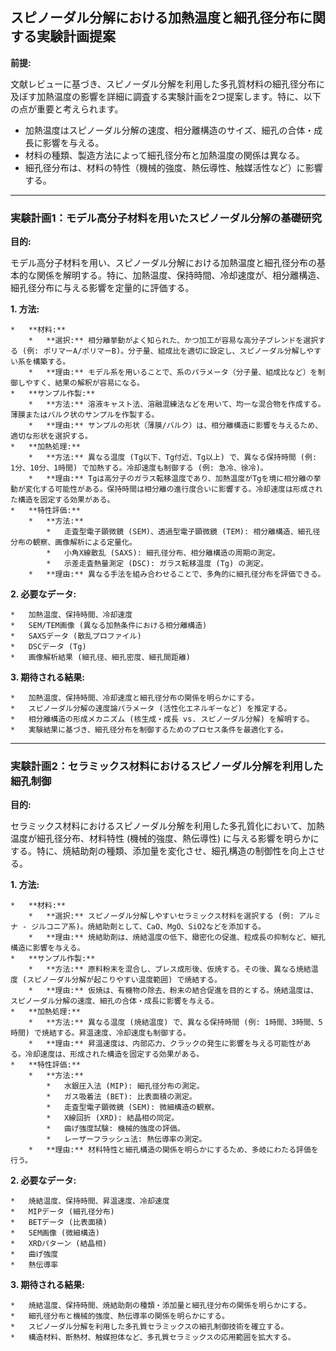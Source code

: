 ## スピノーダル分解における加熱温度と細孔径分布に関する実験計画提案

**前提:**

文献レビューに基づき、スピノーダル分解を利用した多孔質材料の細孔径分布に及ぼす加熱温度の影響を詳細に調査する実験計画を2つ提案します。特に、以下の点が重要と考えられます。

*   加熱温度はスピノーダル分解の速度、相分離構造のサイズ、細孔の合体・成長に影響を与える。
*   材料の種類、製造方法によって細孔径分布と加熱温度の関係は異なる。
*   細孔径分布は、材料の特性（機械的強度、熱伝導性、触媒活性など）に影響する。

---

### 実験計画1：モデル高分子材料を用いたスピノーダル分解の基礎研究

**目的:**

モデル高分子材料を用い、スピノーダル分解における加熱温度と細孔径分布の基本的な関係を解明する。特に、加熱温度、保持時間、冷却速度が、相分離構造、細孔径分布に与える影響を定量的に評価する。

**1.  方法:**

    *   **材料:**
        *   **選択:** 相分離挙動がよく知られた、かつ加工が容易な高分子ブレンドを選択する (例: ポリマーA/ポリマーB)。分子量、組成比を適切に設定し、スピノーダル分解しやすい系を構築する。
        *   **理由:** モデル系を用いることで、系のパラメータ（分子量、組成比など）を制御しやすく、結果の解釈が容易になる。
    *   **サンプル作製:**
        *   **方法:** 溶液キャスト法、溶融混練法などを用いて、均一な混合物を作成する。薄膜またはバルク状のサンプルを作製する。
        *   **理由:** サンプルの形状（薄膜/バルク）は、相分離構造に影響を与えるため、適切な形状を選択する。
    *   **加熱処理:**
        *   **方法:** 異なる温度 (Tg以下、Tg付近、Tg以上) で、異なる保持時間 (例: 1分、10分、1時間) で加熱する。冷却速度も制御する (例: 急冷、徐冷)。
        *   **理由:** Tgは高分子のガラス転移温度であり、加熱温度がTgを境に相分離の挙動が変化する可能性がある。保持時間は相分離の進行度合いに影響する。冷却速度は形成された構造を固定する効果がある。
    *   **特性評価:**
        *   **方法:**
            *   走査型電子顕微鏡 (SEM)、透過型電子顕微鏡 (TEM): 相分離構造、細孔径分布の観察、画像解析による定量化。
            *   小角X線散乱 (SAXS): 細孔径分布、相分離構造の周期の測定。
            *   示差走査熱量測定 (DSC): ガラス転移温度 (Tg) の測定。
        *   **理由:** 異なる手法を組み合わせることで、多角的に細孔径分布を評価できる。

**2.  必要なデータ:**

    *   加熱温度、保持時間、冷却速度
    *   SEM/TEM画像 (異なる加熱条件における相分離構造)
    *   SAXSデータ (散乱プロファイル)
    *   DSCデータ (Tg)
    *   画像解析結果 (細孔径、細孔密度、細孔間距離)

**3.  期待される結果:**

    *   加熱温度、保持時間、冷却速度と細孔径分布の関係を明らかにする。
    *   スピノーダル分解の速度論パラメータ (活性化エネルギーなど) を推定する。
    *   相分離構造の形成メカニズム (核生成・成長 vs. スピノーダル分解) を解明する。
    *   実験結果に基づき、細孔径分布を制御するためのプロセス条件を最適化する。

---

### 実験計画2：セラミックス材料におけるスピノーダル分解を利用した細孔制御

**目的:**

セラミックス材料におけるスピノーダル分解を利用した多孔質化において、加熱温度が細孔径分布、材料特性 (機械的強度、熱伝導性) に与える影響を明らかにする。特に、焼結助剤の種類、添加量を変化させ、細孔構造の制御性を向上させる。

**1.  方法:**

    *   **材料:**
        *   **選択:** スピノーダル分解しやすいセラミックス材料を選択する (例: アルミナ - ジルコニア系)。焼結助剤として、CaO、MgO、SiO2などを添加する。
        *   **理由:** 焼結助剤は、焼結温度の低下、緻密化の促進、粒成長の抑制など、細孔構造に影響を与える。
    *   **サンプル作製:**
        *   **方法:** 原料粉末を混合し、プレス成形後、仮焼する。その後、異なる焼結温度 (スピノーダル分解が起こりやすい温度範囲) で焼結する。
        *   **理由:** 仮焼は、有機物の除去、粉末の結合促進を目的とする。焼結温度は、スピノーダル分解の速度、細孔の合体・成長に影響を与える。
    *   **加熱処理:**
        *   **方法:** 異なる温度 (焼結温度) で、異なる保持時間 (例: 1時間、3時間、5時間) で焼結する。昇温速度、冷却速度も制御する。
        *   **理由:** 昇温速度は、内部応力、クラックの発生に影響を与える可能性がある。冷却速度は、形成された構造を固定する効果がある。
    *   **特性評価:**
        *   **方法:**
            *   水銀圧入法 (MIP): 細孔径分布の測定。
            *   ガス吸着法 (BET): 比表面積の測定。
            *   走査型電子顕微鏡 (SEM): 微細構造の観察。
            *   X線回折 (XRD): 結晶相の同定。
            *   曲げ強度試験: 機械的強度の評価。
            *   レーザーフラッシュ法: 熱伝導率の測定。
        *   **理由:** 材料特性と細孔構造の関係を明らかにするため、多岐にわたる評価を行う。

**2.  必要なデータ:**

    *   焼結温度、保持時間、昇温速度、冷却速度
    *   MIPデータ (細孔径分布)
    *   BETデータ (比表面積)
    *   SEM画像 (微細構造)
    *   XRDパターン (結晶相)
    *   曲げ強度
    *   熱伝導率

**3.  期待される結果:**

    *   焼結温度、保持時間、焼結助剤の種類・添加量と細孔径分布の関係を明らかにする。
    *   細孔径分布と機械的強度、熱伝導率の関係を明らかにする。
    *   スピノーダル分解を利用した多孔質セラミックスの細孔制御技術を確立する。
    *   構造材料、断熱材、触媒担体など、多孔質セラミックスの応用範囲を拡大する。
